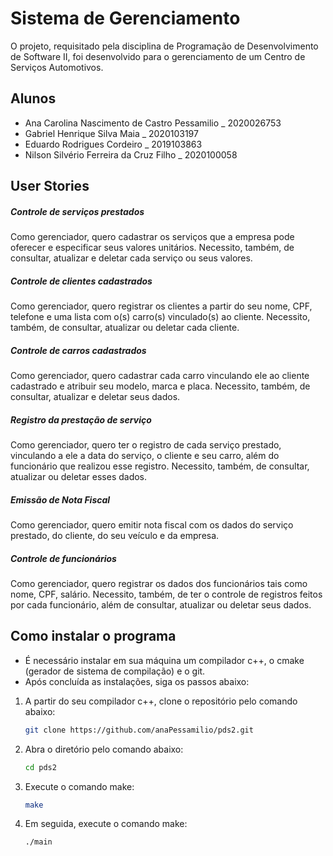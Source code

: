 # Sistema de Gerenciamento
O projeto, requisitado pela disciplina de Programação de Desenvolvimento de Software II, foi desenvolvido para o gerenciamento de um Centro de Serviços Automotivos.

## Alunos
- Ana Carolina Nascimento de Castro Pessamilio _ 2020026753
- Gabriel Henrique Silva Maia _ 2020103197
- Eduardo Rodrigues Cordeiro _ 2019103863
- Nilson Silvério Ferreira da Cruz Filho _ 2020100058

## User Stories
##### Controle de serviços prestados
Como gerenciador, quero cadastrar os serviços que a empresa pode oferecer e especificar seus valores unitários. Necessito, também, de consultar, atualizar e deletar cada serviço ou seus valores.

##### Controle de clientes cadastrados
Como gerenciador, quero registrar os clientes a partir do seu nome, CPF, telefone e uma lista com o(s) carro(s) vinculado(s) ao cliente. Necessito, também, de consultar, atualizar ou deletar cada cliente.

##### Controle de carros cadastrados
Como gerenciador, quero cadastrar cada carro vinculando ele ao cliente cadastrado e atribuir seu modelo, marca e placa. Necessito, também, de consultar, atualizar e deletar seus dados. 

##### Registro da prestação de serviço
Como gerenciador, quero ter o registro de cada serviço prestado, vinculando a ele a data do serviço, o cliente e seu carro, além do funcionário que realizou esse registro. Necessito, também, de consultar, atualizar ou deletar esses dados.

##### Emissão de Nota Fiscal
Como gerenciador, quero emitir nota fiscal com os dados do serviço prestado, do cliente, do seu veículo e da empresa.

##### Controle de funcionários
Como gerenciador, quero registrar os dados dos funcionários tais como nome, CPF, salário. Necessito, também, de ter o controle de registros feitos por cada funcionário, além de consultar, atualizar ou deletar seus dados.

## Como instalar o programa
- É necessário instalar em sua máquina um compilador c++, o cmake (gerador de sistema de compilação) e o git.
- Após concluída as instalações, siga os passos abaixo:

1. A partir do seu compilador c++, clone o repositório pelo comando abaixo:
   ```sh
   git clone https://github.com/anaPessamilio/pds2.git
   ```
2. Abra o diretório pelo comando abaixo:
    ```sh
    cd pds2
    ```
3. Execute o comando make:
    ```sh
    make
    ```
4. Em seguida, execute o comando make:
    ```sh
    ./main
    ```
